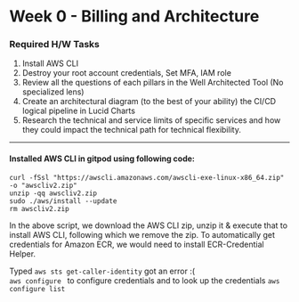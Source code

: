 # Week 0 - Billing and Architecture
### Required H/W Tasks

<ol>
 <li> Install AWS CLI </li>
 <li>Destroy your root account credentials, Set MFA, IAM role</li>
 <li>Review all the questions of each pillars in the Well Architected Tool (No specialized lens)</li>
 <li>Create an architectural diagram (to the best of your ability) the CI/CD logical pipeline in Lucid Charts</li>
 <li>Research the technical and service limits of specific services and how they could impact the technical path for technical flexibility.</li>
</ol>

---

#### Installed AWS CLI in gitpod using following code:

```
curl -fSsl "https://awscli.amazonaws.com/awscli-exe-linux-x86_64.zip" -o "awscliv2.zip"
unzip -qq awscliv2.zip
sudo ./aws/install --update
rm awscliv2.zip
```

In the above script, we download the AWS CLI zip, unzip it & execute that to install AWS CLI, following which we remove the zip. To automatically get credentials for Amazon ECR, we would need to install ECR-Credential Helper.

Typed ```aws sts get-caller-identity``` got an error :( <br>
```aws configure ``` to configure credentials and to look up the credentials ``` aws configure list ```
